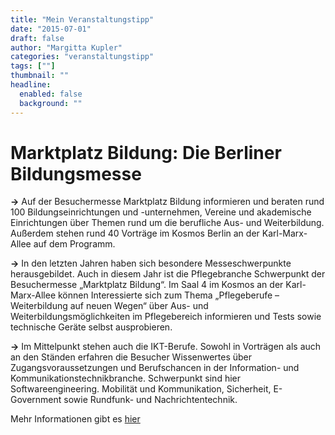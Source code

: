```yaml
---
title: "Mein Veranstaltungstipp"
date: "2015-07-01"
draft: false
author: "Margitta Kupler"
categories: "veranstaltungstipp"
tags: [""]
thumbnail: ""
headline:
  enabled: false
  background: ""
---
```


# Marktplatz Bildung: Die Berliner Bildungsmesse

**→** Auf der Besuchermesse Marktplatz Bildung informieren und beraten rund
100 Bildungseinrichtungen und -unternehmen, Vereine und akademische
Einrichtungen über Themen rund um die berufliche Aus- und Weiterbildung.
Außerdem stehen rund 40 Vorträge im Kosmos Berlin an der Karl-Marx-Allee auf
dem Programm.

<!--more-->

**→** In den letzten Jahren haben sich besondere Messeschwerpunkte
herausgebildet. Auch in diesem Jahr ist die Pflegebranche Schwerpunkt der
Besuchermesse „Marktplatz Bildung“. Im Saal 4 im Kosmos an der Karl-Marx-Allee
können Interessierte sich zum Thema „Pflegeberufe – Weiterbildung auf neuen
Wegen“ über Aus- und Weiterbildungsmöglichkeiten im Pflegebereich informieren
und Tests sowie technische Geräte selbst ausprobieren.

**→** Im Mittelpunkt stehen auch die IKT-Berufe. Sowohl in Vorträgen als auch
an den Ständen erfahren die Besucher Wissenwertes über Zugangsvoraussetzungen
und Berufschancen in der Information- und Kommunikationstechnikbranche.
Schwerpunkt sind hier Softwareengineering. Mobilität und Kommunikation,
Sicherheit, E-Government sowie Rundfunk- und Nachrichtentechnik.

Mehr Informationen gibt es
[hier](http://http://www.berlin.de/wirtschaft/service/information/messe/2349982-1612022-marktplatz-bildung-die-berliner-bildungs.html "Marktplatz Bildung")
